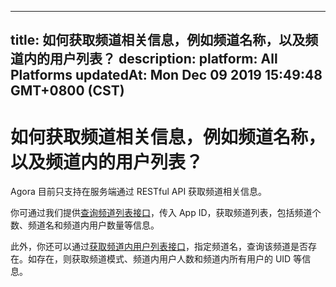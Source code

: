 
---
title: 如何获取频道相关信息，例如频道名称，以及频道内的用户列表？
description: 
platform: All Platforms
updatedAt: Mon Dec 09 2019 15:49:48 GMT+0800 (CST)
---
# 如何获取频道相关信息，例如频道名称，以及频道内的用户列表？
Agora 目前只支持在服务端通过 RESTful API 获取频道相关信息。

你可通过我们提供[查询频道列表接口](https://docs.agora.io/cn/Agora%20Platform/dashboard_restful_communication?platform=All%20Platforms#分页查询厂商频道列表-get)，传入 App ID，获取频道列表，包括频道个数、频道名和频道内用户数量等信息。

此外，你还可以通过[获取频道内用户列表接口](https://docs.agora.io/cn/Agora%20Platform/dashboard_restful_communication?platform=All%20Platforms#获取频道内用户列表-get)，指定频道名，查询该频道是否存在。如存在，则获取频道模式、频道内用户人数和频道内所有用户的 UID 等信息。
